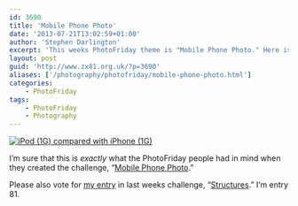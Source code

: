 ```yaml
---
id: 3690
title: 'Mobile Phone Photo'
date: '2013-07-21T13:02:59+01:00'
author: 'Stephen Darlington'
excerpt: 'This weeks PhotoFriday theme is "Mobile Phone Photo." Here is my entry.'
layout: post
guid: 'http://www.zx81.org.uk/?p=3690'
aliases: ['/photography/photofriday/mobile-phone-photo.html']
categories:
    - PhotoFriday
tags:
    - PhotoFriday
    - Photography
---
```


[![iPod (1G) compared with iPhone (1G)](https://i0.wp.com/farm8.staticflickr.com/7388/9332085785_6ff5efdcf2.jpg?resize=500%2C333)](http://www.flickr.com/photos/stephendarlington/9332085785/ "iPod (1G) compared with iPhone (1G) by stephendarlington, on Flickr")

I’m sure that this is *exactly* what the PhotoFriday people had in mind when they created the challenge, “[Mobile Phone Photo](http://www.photofriday.com/challenge.php?id=1309).”

Please also vote for [my entry](/photography/photofriday/structures.html "Structures") in last weeks challenge, “[Structures](http://www.photofriday.com/linkviewer.php?id=1306).” I’m entry 81.